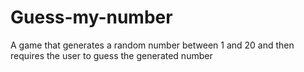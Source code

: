 # Guess-my-number
A game that generates a random number between 1 and 20 and then requires the user to guess the generated number
